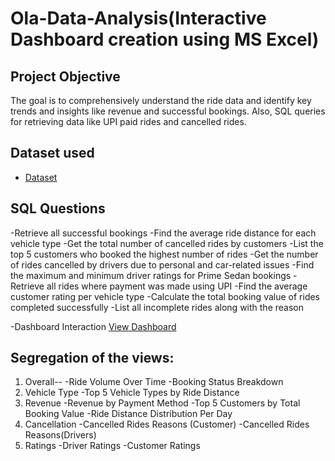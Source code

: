 # Ola-Data-Analysis(Interactive Dashboard creation using MS Excel)
## Project Objective
The goal is to comprehensively understand the ride data and identify key trends and insights like revenue and successful bookings. Also, SQL queries for retrieving data like UPI paid rides and cancelled rides.
## Dataset used
- <a href= "https://github.com/Techhub29/ola_data_analysis/blob/main/Booking%20dataset.xlsx">Dataset</a>
## SQL Questions
-Retrieve all successful bookings
-Find the average ride distance for each vehicle type
-Get the total number of cancelled rides by customers
-List the top 5 customers who booked the highest number of rides
-Get the number of rides cancelled by drivers due to personal and car-related issues
-Find the maximum and minimum driver ratings for Prime Sedan bookings
-Retrieve all rides where payment was made using UPI
-Find the average customer rating per vehicle type
-Calculate the total booking value of rides completed successfully
-List all incomplete rides along with the reason

-Dashboard Interaction <a href= "https://github.com/Techhub29/ola_data_analysis/blob/main/Ola%20powerBI.pbix">View Dashboard</a> 

 ## Segregation of the views:
 1. Overall--
 -Ride Volume Over Time
 -Booking Status Breakdown
 2. Vehicle Type
 -Top 5 Vehicle Types by Ride Distance
 3. Revenue
 -Revenue by Payment Method
 -Top 5 Customers by Total Booking Value
 -Ride Distance Distribution Per Day
 4. Cancellation
 -Cancelled Rides Reasons (Customer)
 -Cancelled Rides Reasons(Drivers)
 5. Ratings
 -Driver Ratings
 -Customer Ratings

